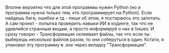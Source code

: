 Вполне вероятно что для этой программы нужен Python (но и программа нужна только тем, кто программирует на Python).
Если найдешь баги, ошибки и тд - пиши об этом, я постараюсь это залотать.
А сам проект - попытка проверить навыки ИИ в кодинге, так что не удивляйся странным вещам, а просто информируй о них в Issues.
И сразу говорю - Трансформация склеивает файлы, так что если ты выберешь несколько файлов разом, то они соберуться в один.
Кстати, я упаковал эту программу в .exe через вкладку "Трансформация".
